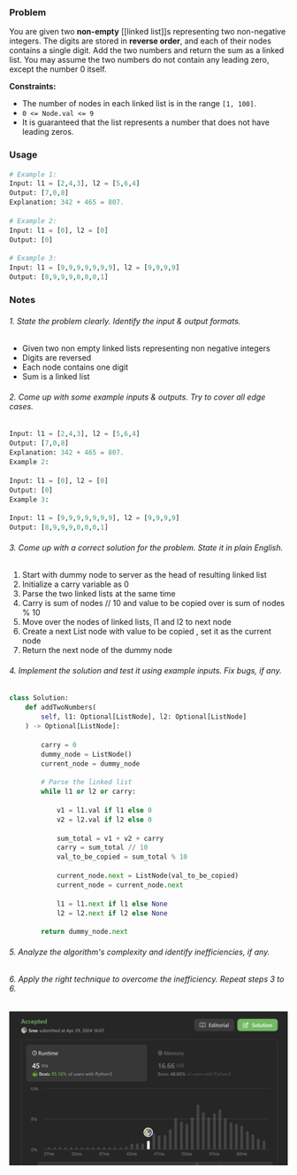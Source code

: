 ### Problem 
You are given two **non-empty** [[linked list]]s representing two non-negative integers. The digits are stored in **reverse order**, and each of their nodes contains a single digit. Add the two numbers and return the sum as a linked list.
You may assume the two numbers do not contain any leading zero, except the number 0 itself.





**Constraints:**
- The number of nodes in each linked list is in the range `[1, 100]`.
- `0 <= Node.val <= 9`
- It is guaranteed that the list represents a number that does not have leading zeros.

### Usage 
```python 
# Example 1:
Input: l1 = [2,4,3], l2 = [5,6,4]
Output: [7,0,8]
Explanation: 342 + 465 = 807.

# Example 2:
Input: l1 = [0], l2 = [0]
Output: [0]

# Example 3:
Input: l1 = [9,9,9,9,9,9,9], l2 = [9,9,9,9]
Output: [8,9,9,9,0,0,0,1]
```
### Notes 
###### 1. State the problem clearly. Identify the input & output formats.
- Given two non empty linked lists representing non negative integers 
- Digits are reversed 
- Each node contains one digit 
- Sum is a linked list 
###### 2. Come up with some example inputs & outputs. Try to cover all edge cases.
```python
Input: l1 = [2,4,3], l2 = [5,6,4]
Output: [7,0,8]
Explanation: 342 + 465 = 807.
Example 2:

Input: l1 = [0], l2 = [0]
Output: [0]
Example 3:

Input: l1 = [9,9,9,9,9,9,9], l2 = [9,9,9,9]
Output: [8,9,9,9,0,0,0,1]
```
###### 3. Come up with a correct solution for the problem. State it in plain English.
1. Start with dummy node to server as the head of resulting linked list 
2. Initialize a carry variable as 0 
3. Parse the two linked lists at the same time 
4. Carry is sum of nodes // 10 and value to be copied over is sum of nodes % 10 
5. Move over the nodes of linked lists, l1 and l2 to next node 
6. Create a next List node with value to be copied , set it as the current node 
7. Return the next node of the dummy node

###### 4. Implement the solution and test it using example inputs. Fix bugs, if any.
```python
class Solution:
    def addTwoNumbers(
        self, l1: Optional[ListNode], l2: Optional[ListNode]
    ) -> Optional[ListNode]:

        carry = 0
        dummy_node = ListNode()
        current_node = dummy_node

        # Parse the linked list
        while l1 or l2 or carry:

            v1 = l1.val if l1 else 0
            v2 = l2.val if l2 else 0

            sum_total = v1 + v2 + carry 
            carry = sum_total // 10
            val_to_be_copied = sum_total % 10 

            current_node.next = ListNode(val_to_be_copied)
            current_node = current_node.next
            
            l1 = l1.next if l1 else None
            l2 = l2.next if l2 else None

        return dummy_node.next
```
###### 5. Analyze the algorithm's complexity and identify inefficiencies, if any.
###### 6. Apply the right technique to overcome the inefficiency. Repeat steps 3 to 6.


<img src="img/problem 2.png"/>
